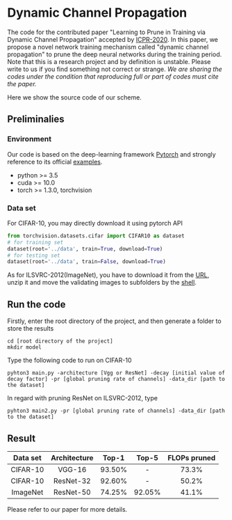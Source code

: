 # Dynamic Channel Propagation
The code for the contributed paper "Learning to Prune in Training via Dynamic Channel Propagation" accepted by [ICPR-2020](https://www.micc.unifi.it/icpr2020/). In this paper, we propose a novel network training mechanism called "dynamic channel propagation" to prune the deep neural networks during the training period. Note that this is a research project and by definition is unstable. Please write to us if you find something not correct or strange. *We are sharing the codes under the condition that reproducing full or part of codes must cite the paper.*

Here we show the source code of our scheme.
## Preliminalies
### Environment
Our code is based on the deep-learning framework [Pytorch](https://pytorch.org/) and strongly reference to its official [examples](https://github.com/pytorch/examples). 
* python >= 3.5
* cuda >= 10.0
* torch >= 1.3.0, torchvision
### Data set
For CIFAR-10, you may directly download it using pytorch API
```python
from torchvision.datasets.cifar import CIFAR10 as dataset
# for training set
dataset(root='../data', train=True, download=True)
# for testing set
dataset(root='../data', train=False, download=True)
```
As for ILSVRC-2012(ImageNet), you have to download it from the [URL](http://image-net.org/challenges/LSVRC/2012/index), unzip it and move the validating images to subfolders by the [shell](https://raw.githubusercontent.com/soumith/imagenetloader.torch/master/valprep.sh).

## Run the code
Firstly, enter the root directory of the project, and then generate a folder to store the results
```
cd [root directory of the project]
mkdir model
```
Type the following code to run on CIFAR-10
```
pyhton3 main.py -architecture [Vgg or ResNet] -decay [initial value of decay factor] -pr [global pruning rate of channels] -data_dir [path to the dataset]
```
In regard with pruning ResNet on ILSVRC-2012, type
```
pyhton3 main2.py -pr [global pruning rate of channels] -data_dir [path to the dataset]
```
## Result
|Data set| Architecture|Top-1|Top-5|FLOPs pruned|
|:-:|:-:|:-:|:-:|:-:|
|CIFAR-10|VGG-16|93.50%|-|73.3%|
|CIFAR-10|ResNet-32|92.60%|-|50.2%|
|ImageNet|ResNet-50|74.25%|92.05%|41.1%|

Please refer to our paper for more details.




